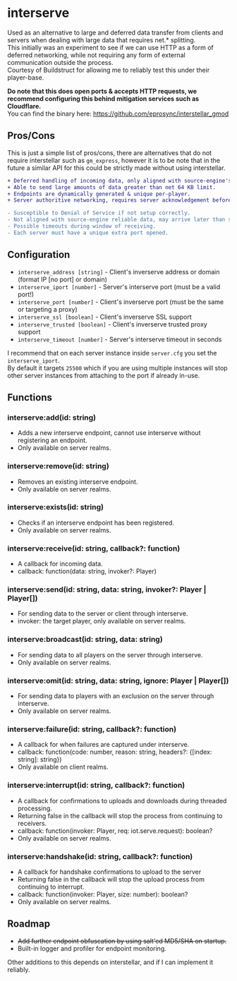 # interserve
Used as an alternative to large and deferred data transfer from clients and servers when dealing with large data that requires net.* splitting.\
This initially was an experiment to see if we can use HTTP as a form of deferred networking, while not requiring any form of external communication outside the process.\
Courtesy of Buildstruct for allowing me to reliably test this under their player-base.

**Do note that this does open ports & accepts HTTP requests, we recommend configuring this behind mitigation services such as Cloudflare.**\
You can find the binary here: https://github.com/eprosync/interstellar_gmod

## Pros/Cons
This is just a simple list of pros/cons, there are alternatives that do not require interstellar such as `gm_express`, however it is to be note that in the future a similar API for this could be strictly made without using interstellar.
```diff
+ Deferred handling of incoming data, only aligned with source-engine's thread during lua execution.
+ Able to send large amounts of data greater than net 64 KB limit.
+ Endpoints are dynamically generated & unique per-player.
+ Server authoritive networking, requires server acknowledgement before serving.

- Susceptible to Denial of Service if not setup correctly.
- Not aligned with source-engine reliable data, may arrive later than sooner.
- Possible timeouts during window of receiving.
- Each server must have a unique extra port opened.
```

## Configuration
- `interserve_address [string]` - Client's inverserve address or domain (format IP [no port] or domain)
- `interserve_iport [number]` - Server's interserve port (must be a valid port!)
- `interserve_port [number]` - Client's inverserve port (must be the same or targeting a proxy)
- `interserve_ssl [boolean]` - Client's inverserve SSL support
- `interserve_trusted [boolean]` - Client's inverserve trusted proxy support
- `interserve_timeout [number]` - Server's interserve timeout in seconds

I recommend that on each server instance inside `server.cfg` you set the `interserve_iport`.\
By default it targets `25500` which if you are using multiple instances will stop other server instances from attaching to the port if already in-use.

## Functions

### interserve:add(id: string)
- Adds a new interserve endpoint, cannot use interserve without registering an endpoint.
- Only available on server realms.

### interserve:remove(id: string)
- Removes an existing interserve endpoint.
- Only available on server realms.

### interserve:exists(id: string)
- Checks if an interserve endpoint has been registered.
- Only available on server realms.

### interserve:receive(id: string, callback?: function)
- A callback for incoming data.
- callback: function(data: string, invoker?: Player)

### interserve:send(id: string, data: string, invoker?: Player | Player[])
- For sending data to the server or client through interserve.
- invoker: the target player, only available on server realms.

### interserve:broadcast(id: string, data: string)
- For sending data to all players on the server through interserve.
- Only available on server realms.

### interserve:omit(id: string, data: string, ignore: Player | Player[])
- For sending data to players with an exclusion on the server through interserve.
- Only available on server realms.

### interserve:failure(id: string, callback?: function)
- A callback for when failures are captured under interserve.
- callback: function(code: number, reason: string, headers?: {[index: string]: string})
- Only available on client realms.

### interserve:interrupt(id: string, callback?: function)
- A callback for confirmations to uploads and downloads during threaded processing.
- Returning false in the callback will stop the process from continuing to receivers.
- callback: function(invoker: Player, req: iot.serve.request): boolean?
- Only available on server realms.

### interserve:handshake(id: string, callback?: function)
- A callback for handshake confirmations to upload to the server
- Returning false in the callback will stop the upload process from continuing to interrupt.
- callback: function(invoker: Player, size: number): boolean?
- Only available on server realms.

## Roadmap
- ~~Add further endpoint obfuscation by using salt'ed MD5/SHA on startup.~~
- Built-in logger and profiler for endpoint monitoring.

Other additions to this depends on interstellar, and if I can implement it reliably.
